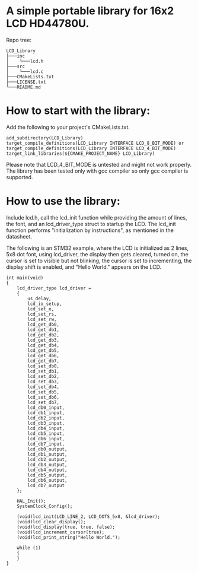 # A simple portable library for 16x2 LCD HD44780U.

Repo tree:
```
LCD_Library
├───inc
│    └───lcd.h
├───src
│    └───lcd.c
├───CMakeLists.txt
├───LICENSE.txt
└───README.md
```

# How to start with the library:
Add the following to your project's CMakeLists.txt.

```
add_subdirectory(LCD_Library)
target_compile_definitions(LCD_Library INTERFACE LCD_8_BIT_MODE) or target_compile_definitions(LCD_Library INTERFACE LCD_4_BIT_MODE)
target_link_libraries(${CMAKE_PROJECT_NAME} LCD_Library)
```

Please note that LCD_4_BIT_MODE is untested and might not work properly. The library has been tested only with gcc compiler so only gcc compiler is supported.

# How to use the library:
Include lcd.h, call the lcd_init function while providing the amount of lines, the font, and an lcd_driver_type struct to startup the LCD.
The lcd_init function performs "initialization by instructions", as mentioned in the datasheet.

The following is an STM32 example, where the LCD is initialized as 2 lines, 5x8 dot font, using lcd_driver, the display then gets cleared, turned on, the cursor is set to visible but not blinking, the cursor is set to incrementing, the display shift is enabled, and "Hello World." appears
on the LCD.

```
int main(void)
{
    lcd_driver_type lcd_driver =
    {
        us_delay,
        lcd_io_setup,
        lcd_set_e,
        lcd_set_rs,
        lcd_set_rw,
        lcd_get_db0,
        lcd_get_db1,
        lcd_get_db2,
        lcd_get_db3,
        lcd_get_db4,
        lcd_get_db5,
        lcd_get_db6,
        lcd_get_db7,
        lcd_set_db0,
        lcd_set_db1,
        lcd_set_db2,
        lcd_set_db3,
        lcd_set_db4,
        lcd_set_db5,
        lcd_set_db6,
        lcd_set_db7,
        lcd_db0_input,
        lcd_db1_input,
        lcd_db2_input,
        lcd_db3_input,
        lcd_db4_input,
        lcd_db5_input,
        lcd_db6_input,
        lcd_db7_input,
        lcd_db0_output,
        lcd_db1_output,
        lcd_db2_output,
        lcd_db3_output,
        lcd_db4_output,
        lcd_db5_output,
        lcd_db6_output,
        lcd_db7_output
    };

    HAL_Init();
    SystemClock_Config();

    (void)lcd_init(LCD_LINE_2, LCD_DOTS_5x8, &lcd_driver);
    (void)lcd_clear_display();
    (void)lcd_display(true, true, false);
    (void)lcd_increment_cursor(true);
    (void)lcd_print_string("Hello World.");

    while (1)
    {
    }
}
```
